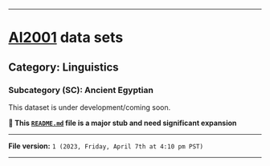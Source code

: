 
***

# [AI2001](https://github.com/seanpm2001/AI2001/) data sets

## Category: Linguistics

### Subcategory (SC): Ancient Egyptian

This dataset is under development/coming soon.

**🌱️ This [`README.md`](/README.md) file is a major stub and need significant expansion**

***

**File version:** `1 (2023, Friday, April 7th at 4:10 pm PST)`

***
